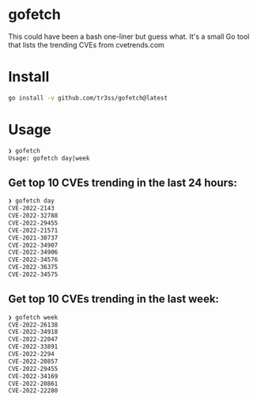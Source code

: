 # gofetch
This could have been a bash one-liner but guess what. It's a small Go tool that lists the trending CVEs from cvetrends.com

# Install

```bash
go install -v github.com/tr3ss/gofetch@latest
```

# Usage

```zsh
❯ gofetch
Usage: gofetch day|week
```

## Get top 10 CVEs trending in the last 24 hours:

```zsh
❯ gofetch day
CVE-2022-2143
CVE-2022-32788
CVE-2022-29455
CVE-2022-21571
CVE-2021-30737
CVE-2022-34907
CVE-2022-34906
CVE-2022-34576
CVE-2022-36375
CVE-2022-34575
```

## Get top 10 CVEs trending in the last week:

```zsh
❯ gofetch week
CVE-2022-26138
CVE-2022-34918
CVE-2022-22047
CVE-2022-33891
CVE-2022-2294
CVE-2022-20857
CVE-2022-29455
CVE-2022-34169
CVE-2022-20861
CVE-2022-22280
```
